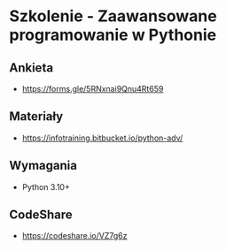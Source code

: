 # Szkolenie - Zaawansowane programowanie w Pythonie

## Ankieta
* https://forms.gle/5RNxnai9Qnu4Rt659

## Materiały
* https://infotraining.bitbucket.io/python-adv/

## Wymagania
* Python 3.10+

## CodeShare
* https://codeshare.io/VZ7g6z

